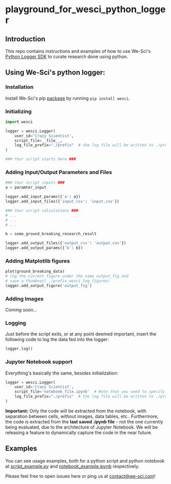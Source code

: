 # playground_for_wesci_python_logger

## Introduction
This repo contains instructions and examples of how to use We-Sci's [Python Logger SDK](https://pypi.python.org/pypi/wesci) to curate research done using python.

## Using We-Sci's python logger:
### Installation
Install We-Sci's pip [package](https://pypi.python.org/pypi/wesci) by running `pip install wesci`.

### Initializing
```python
import wesci

logger = wesci.Logger(
    user_id='Crazy Scientist',
    script_file=__file__,
    log_file_prefix="./prefix"  # the log file will be written to ./prefix_wesci_log.csv
)

### Your script starts here ###
```

### Adding Input/Output Parameters and Files
```python
### Your script inputs ###
a = paramter_input

logger.add_input_params({'a': a})
logger.add_input_files({'input_csv': 'input.csv'})

### Your script calculations ###
# ...
# ...
# ...

b = some_ground_breaking_research_result

logger.add_output_files({'output_csv': 'output.csv'})
logger.add_output_params({'b': b})
```

### Adding Matplotlib figures ###
```python
plot(ground_breaking_data)
# log the current figure under the name output_fig and 
# save a thumbnail ./prefix_wesci_log_figures/
logger.add_output_figure('output_fig')
```

### Adding Images ###
_Coming soon..._

### Logging ###
Just before the script exits, or at any point deemed important, insert the following code to log the data fed into the logger:
```python
logger.log()
```

### Jupyter Notebook support
Everything's basically the same, besides initialization:
```python
logger = wesci.Logger(
    user_id='Crazy Scientist',
    script_file='notebook_file.ipynb'  # Note that you need to specify the notebook's file path explicitely!
    log_file_prefix="./prefix"  # the log file will be written to ./prefix_wesci_log.csv
)
```
**Important:** Only the code will be extracted from the notebook, with separation between cells, without images, data tables, etc..
Furthermore, the code is extracted from the **last saved .ipynb file** - not the one currently being evaluated, due to the architecture of Jupyter Notebook. We will be releasing a feature to dynamically capture the code in the near future.


## Examples
You can see usage examples, both for a python script and python notebook at [script_example.py](./script_example.py) and 
[notebook_example.ipynb](./notebook_example.ipynb) respectively.

Please feel free to open issues here or ping us at contact@we-sci.com!
